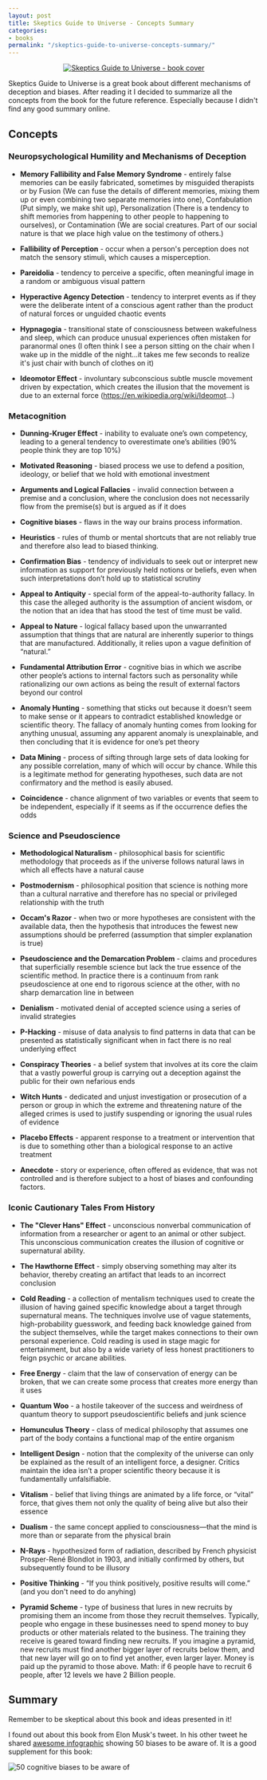 ```yaml
---
layout: post
title: Skeptics Guide to Universe - Concepts Summary
categories:
- books
permalink: "/skeptics-guide-to-universe-concepts-summary/"
---
```


<div style="text-align: center">
    <a href="https://amzn.to/3r3Eb64"><img src="{{ site.baseurl }}/assets/2022/skeptics-guide-to-universe-book-cover.jpg" alt="Skeptics Guide to Universe - book cover" /></a>
</div>

Skeptics Guide to Universe is a great book about different mechanisms of deception and biases. After reading it I decided to summarize all the concepts from the book for the future reference. Especially because I didn't find any good summary online.

<h2>Concepts</h2>

<h3>Neuropsychological Humility and Mechanisms of Deception</h3>

- <b>Memory Fallibility and False Memory Syndrome</b> - entirely false memories can be easily fabricated, sometimes by misguided therapists or by Fusion (We can fuse the details of different memories, mixing them up or even combining two separate memories into one), Confabulation (Put simply, we make shit up), Personalization (There is a tendency to shift memories from happening to other people to happening to ourselves), or Contamination (We are social creatures. Part of our social nature is that we place high value on the testimony of others.)

- <b>Fallibility of Perception</b> - occur when a person's perception does not match the sensory stimuli, which causes a misperception.

- <b>Pareidolia</b> - tendency to perceive a specific, often meaningful image in a random or ambiguous visual pattern

- <b>Hyperactive Agency Detection</b> - tendency to interpret events as if they were the deliberate intent of a conscious agent rather than the product of natural forces or unguided chaotic events

- <b>Hypnagogia</b> - transitional state of consciousness between wakefulness and sleep, which can produce unusual experiences often mistaken for paranormal ones (I often think I see a person sitting on the chair when I wake up in the middle of the night...it takes me few seconds to realize it's just chair with bunch of clothes on it)

- <b>Ideomotor Effect</b> - involuntary subconscious subtle muscle movement driven by expectation, which creates the illusion that the movement is due to an external force (https://en.wikipedia.org/wiki/Ideomot...)

<h3>Metacognition</h3>

- <b>Dunning-Kruger Effect</b> - inability to evaluate one’s own competency, leading to a general tendency to overestimate one’s abilities (90% people think they are top 10%)

- <b>Motivated Reasoning</b> - biased process we use to defend a position, ideology, or belief that we hold with emotional investment

- <b>Arguments and Logical Fallacies</b> - invalid connection between a premise and a conclusion, where the conclusion does not necessarily flow from the premise(s) but is argued as if it does

- <b>Cognitive biases</b> - flaws in the way our brains process information.

- <b>Heuristics</b> - rules of thumb or mental shortcuts that are not reliably true and therefore also lead to biased thinking.

- <b>Confirmation Bias</b> - tendency of individuals to seek out or interpret new information as support for previously held notions or beliefs, even when such interpretations don’t hold up to statistical scrutiny

- <b>Appeal to Antiquity</b> - special form of the appeal-to-authority fallacy. In this case the alleged authority is the assumption of ancient wisdom, or the notion that an idea that has stood the test of time must be valid.

- <b>Appeal to Nature</b> - logical fallacy based upon the unwarranted assumption that things that are natural are inherently superior to things that are manufactured. Additionally, it relies upon a vague definition of “natural.”

- <b>Fundamental Attribution Error</b> - cognitive bias in which we ascribe other people’s actions to internal factors such as personality while rationalizing our own actions as being the result of external factors beyond our control

- <b>Anomaly Hunting</b> - something that sticks out because it doesn’t seem to make sense or it appears to contradict established knowledge or scientific theory. The fallacy of anomaly hunting comes from looking for anything unusual, assuming any apparent anomaly is unexplainable, and then concluding that it is evidence for one’s pet theory

- <b>Data Mining</b> - process of sifting through large sets of data looking for any possible correlation, many of which will occur by chance. While this is a legitimate method for generating hypotheses, such data are not confirmatory and the method is easily abused.

- <b>Coincidence</b> - chance alignment of two variables or events that seem to be independent, especially if it seems as if the occurrence defies the odds

<h3>Science and Pseudoscience</h3>

- <b>Methodological Naturalism</b> - philosophical basis for scientific methodology that proceeds as if the universe follows natural laws in which all effects have a natural cause

- <b>Postmodernism</b> - philosophical position that science is nothing more than a cultural narrative and therefore has no special or privileged relationship with the truth

- <b>Occam's Razor</b> - when two or more hypotheses are consistent with the available data, then the hypothesis that introduces the fewest new assumptions should be preferred (assumption that simpler explanation is true)

- <b>Pseudoscience and the Demarcation Problem</b> - claims and procedures that superficially resemble science but lack the true essence of the scientific method. In practice there is a continuum from rank pseudoscience at one end to rigorous science at the other, with no sharp demarcation line in between

- <b>Denialism</b> - motivated denial of accepted science using a series of invalid strategies

- <b>P-Hacking</b> - misuse of data analysis to find patterns in data that can be presented as statistically significant when in fact there is no real underlying effect

- <b>Conspiracy Theories</b> - a belief system that involves at its core the claim that a vastly powerful group is carrying out a deception against the public for their own nefarious ends

- <b>Witch Hunts</b> - dedicated and unjust investigation or prosecution of a person or group in which the extreme and threatening nature of the alleged crimes is used to justify suspending or ignoring the usual rules of evidence

- <b>Placebo Effects</b> - apparent response to a treatment or intervention that is due to something other than a biological response to an active treatment

- <b>Anecdote</b> - story or experience, often offered as evidence, that was not controlled and is therefore subject to a host of biases and confounding factors.

<h3>Iconic Cautionary Tales From History</h3>

- <b>The "Clever Hans" Effect</b> - unconscious nonverbal communication of information from a researcher or agent to an animal or other subject. This unconscious communication creates the illusion of cognitive or supernatural ability.

- <b>The Hawthorne Effect</b> - simply observing something may alter its behavior, thereby creating an artifact that leads to an incorrect conclusion

- <b>Cold Reading</b> - a collection of mentalism techniques used to create the illusion of having gained specific knowledge about a target through supernatural means. The techniques involve use of vague statements, high-probability guesswork, and feeding back knowledge gained from the subject themselves, while the target makes connections to their own personal experience. Cold reading is used in stage magic for entertainment, but also by a wide variety of less honest practitioners to feign psychic or arcane abilities.

- <b>Free Energy</b> - claim that the law of conservation of energy can be broken, that we can create some process that creates more energy than it uses

- <b>Quantum Woo</b> - a hostile takeover of the success and weirdness of quantum theory to support pseudoscientific beliefs and junk science

- <b>Homunculus Theory</b> - class of medical philosophy that assumes one part of the body contains a functional map of the entire organism

- <b>Intelligent Design</b> - notion that the complexity of the universe can only be explained as the result of an intelligent force, a designer. Critics maintain the idea isn’t a proper scientific theory because it is fundamentally unfalsifiable.

- <b>Vitalism</b> - belief that living things are animated by a life force, or “vital” force, that gives them not only the quality of being alive but also their essence

- <b>Dualism</b> - the same concept applied to consciousness—that the mind is more than or separate from the physical brain

- <b>N-Rays</b> - hypothesized form of radiation, described by French physicist Prosper-René Blondlot in 1903, and initially confirmed by others, but subsequently found to be illusory

- <b>Positive Thinking</b> - “If you think positively, positive results will come.” (and you don't need to do anyhing)

- <b>Pyramid Scheme</b> - type of business that lures in new recruits by promising them an income from those they recruit themselves. Typically, people who engage in these businesses need to spend money to buy products or other materials related to the business. The training they receive is geared toward finding new recruits. If you imagine a pyramid, new recruits must find another bigger layer of recruits below them, and that new layer will go on to find yet another, even larger layer. Money is paid up the pyramid to those above. Math: if 6 people have to recruit 6 people, after 12 levels we have 2 Billion people.

<h2>Summary</h2>

Remember to be skeptical about this book and ideas presented in it!

I found out about this book from Elon Musk's tweet. In his other tweet he shared <a href="https://twitter.com/elonmusk/status/1472649556965969925">awesome infographic</a> 
showing 50 biases to be aware of. It is a good supplement for this book: 

<img src="{{ site.baseurl }}/assets/2022/50-cognitive-biases.png" alt="50 cognitive biases to be aware of" />